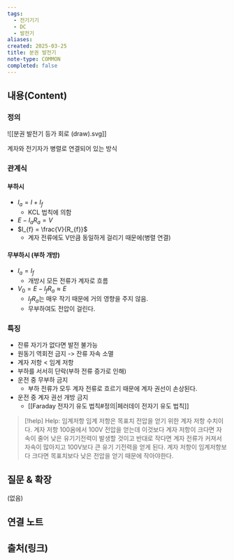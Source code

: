 ```yaml
---
tags:
  - 전기기기
  - DC
  - 발전기
aliases: 
created: 2025-03-25
title: 분권 발전기
note-type: COMMON
completed: false
---
```


## 내용(Content)

### 정의

![[분권 발전기 등가 회로 (draw).svg]]

계자와 전기자가 병렬로 연결되어 있는 방식

### 관계식

#### 부하시

- $I_{a} = I + I_{f}$
	- KCL 법칙에 의함
- $E - I_{a}R_{a} = V$
- $I_{f} = \frac{V}{R_{f}}$
	- 계자 전류에도 V만큼 동일하게 걸리기 때문에(병렬 연결)

#### 무부하시 (부하 개방)

- $I_{a} = I_{f}$
	- 개방시 모든 전류가 계자로 흐름
- $V_{0} = E - I_{f}R_{a} \approx E$
	- $I_{f}R_{a}$는 매우 작기 때문에 거의 영향을 주지 않음.
	- 무부하여도 전압이 걸린다.

### 특징

- 잔류 자기가 없다면 발전 불가능
- 원동기 역회전 금지 -> 잔류 자속 소멸
- 계자 저항 < 임계 저항
- 부하를 서서히 단락(부하 전류 증가로 인해)
- 운전 중 무부하 금지
	- 부하 전류가 모두 계자 전류로 흐르기 때문에 계자 권선이 손상된다.
- 운전 중 계자 권선 개방 금지
	- [[Faraday 전자기 유도 법칙#정의|페러데이 전자기 유도 법칙]]
>[!help] Help: 임계저항
>임계 저항은 목표치 전압을 얻기 위한 계자 저항 수치이다.
>계자 저항 100옴에서 100V 전압을 얻는데 이것보다 계자 저항이 크다면 자속이 줄어 낮은 유기기전력이 발생할 것이고 반대로 작다면 계자 전류가 커져서 자속이 많아지고 100V보다 큰 유기 기전력을 얻게 된다. 계자 저항이 임계저항보다 크다면 목표치보다 낮은 전압을 얻기 때문에 작아야한다.

## 질문 & 확장


(없음)

## 연결 노트

## 출처(링크)

